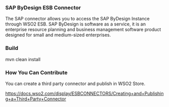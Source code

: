 ### SAP ByDesign ESB Connector

The SAP connector allows you to access the SAP ByDesign Instance through WSO2 ESB. SAP ByDesign is software as a service,
it is an enterprise resource planning and business management software product designed for small and medium-sized enterprises.

### Build

mvn clean install

### How You Can Contribute
You can create a third party connector and publish in WSO2 Store.

https://docs.wso2.com/display/ESBCONNECTORS/Creating+and+Publishing+a+Third+Party+Connector